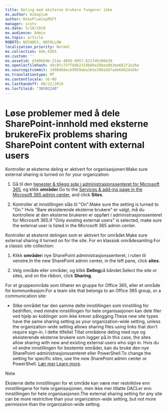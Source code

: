 ```yaml
---
title: Deling med eksterne brukere fungerer ikke
ms.author: mikeplum
author: MikePlumleyMSFT
manager: scotv
ms.date: 5/18/2018
ms.audience: Admin
ms.topic: article
ROBOTS: NOINDEX, NOFOLLOW
localization_priority: Normal
ms.collection: Adm_O365
ms.custom: ''
ms.assetid: d3d0b69b-214e-4859-8957-621fd6306b30
ms.openlocfilehash: d4c8fc75ff8db2319b88a20bea9b3ee661f2e36e
ms.sourcegitcommit: 1d98db8acb9959aba3b5e308a567ade6b62da56c
ms.translationtype: MT
ms.contentlocale: nb-NO
ms.lasthandoff: 08/22/2019
ms.locfileid: "36502240"
---
```

# <a name="fix-problems-sharing-sharepoint-content-with-external-users"></a><span data-ttu-id="84779-102">Løse problemer med å dele SharePoint-innhold med eksterne brukere</span><span class="sxs-lookup"><span data-stu-id="84779-102">Fix problems sharing SharePoint content with external users</span></span>

<span data-ttu-id="84779-103">Kontroller at eksterne deling er aktivert for organisasjonen:</span><span class="sxs-lookup"><span data-stu-id="84779-103">Make sure external sharing is turned on for your organization:</span></span>
  
1. <span data-ttu-id="84779-104">Gå til den [tjenester &amp; tillegg side i administrasjonssenteret for Microsoft 365](https://portal.office.com/adminportal/home#/Settings/ServicesAndAddIns), og klikk **områder**.</span><span class="sxs-lookup"><span data-stu-id="84779-104">Go to the [Services &amp; add-ins page in the Microsoft 365 admin center](https://portal.office.com/adminportal/home#/Settings/ServicesAndAddIns), and click **Sites**.</span></span>
    
2. <span data-ttu-id="84779-105">Kontroller at innstillingen slås til "On".</span><span class="sxs-lookup"><span data-stu-id="84779-105">Make sure the setting is turned to "On."</span></span> <span data-ttu-id="84779-106">Hvis "Bare eksisterende eksterne brukere" er valgt, må du kontrollere at den eksterne brukeren er oppført i administrasjonssenteret for Microsoft 365.</span><span class="sxs-lookup"><span data-stu-id="84779-106">If "Only existing external users" is selected, make sure the external user is listed in the Microsoft 365 admin center.</span></span>
    
<span data-ttu-id="84779-107">Kontroller at eksternt delingen som er aktivert for området.</span><span class="sxs-lookup"><span data-stu-id="84779-107">Make sure external sharing it turned on for the site.</span></span> <span data-ttu-id="84779-108">For en klassisk områdesamling:</span><span class="sxs-lookup"><span data-stu-id="84779-108">For a classic site collection:</span></span>
  
1. <span data-ttu-id="84779-109">Klikk **områder**i nye SharePoint administrasjonssenteret, i ruten til venstre.</span><span class="sxs-lookup"><span data-stu-id="84779-109">In the new SharePoint admin center, in the left pane, click **sites**.</span></span>
    
2. <span data-ttu-id="84779-110">Velg område eller områder, og klikk **Deling**på båndet.</span><span class="sxs-lookup"><span data-stu-id="84779-110">Select the site or sites, and on the ribbon, click **Sharing**.</span></span>
    
<span data-ttu-id="84779-111">For et gruppeområde som tilhører en gruppe for Office 365, eller et område for kommunikasjon:</span><span class="sxs-lookup"><span data-stu-id="84779-111">For a team site that belongs to an Office 365 group, or a communication site:</span></span>
  
- <span data-ttu-id="84779-112">Slike området har den samme delte innstillingen som innstilling for bedriften, med mindre innstillingen for hele organisasjonen kan dele filer ved hjelp av koblinger som ikke krever pålogging.</span><span class="sxs-lookup"><span data-stu-id="84779-112">These new site types have the same sharing setting as your organization-wide setting, unless the organization-wide setting allows sharing files using links that don't require sign-in.</span></span> <span data-ttu-id="84779-113">I dette tilfellet Tillat områdene deling med nye og eksisterende eksterne brukere som logger på.</span><span class="sxs-lookup"><span data-stu-id="84779-113">In this case, the sites allow sharing with new and existing external users who sign in.</span></span> <span data-ttu-id="84779-114">Hvis du vil endre innstillingen for bestemte områder, kan du bruke den nye SharePoint-administrasjonssenteret eller PowerShell.</span><span class="sxs-lookup"><span data-stu-id="84779-114">To change the setting for specific sites, use the new SharePoint admin center or PowerShell.</span></span> <span data-ttu-id="84779-115">[Lær mer](https://go.microsoft.com/fwlink/?linkid=871863).</span><span class="sxs-lookup"><span data-stu-id="84779-115">[Learn more](https://go.microsoft.com/fwlink/?linkid=871863).</span></span>
    
> [!NOTE]
> <span data-ttu-id="84779-116">Eksterne delte innstillingen for et område kan være mer restriktive enn innstillingene for hele organisasjonen, men ikke mer tillatte DACLer enn innstillingen for hele organisasjonen.</span><span class="sxs-lookup"><span data-stu-id="84779-116">The external sharing setting for any site can be more restrictive than your organization-wide setting, but not more permissive than the organization-wide setting.</span></span> 
  

